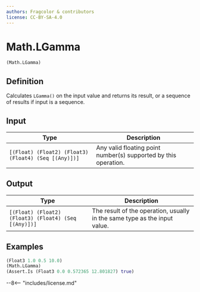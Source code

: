 ```yaml
---
authors: Fragcolor & contributors
license: CC-BY-SA-4.0
---
```



# Math.LGamma

```clojure
(Math.LGamma)
```


## Definition

Calculates `LGamma()` on the input value and returns its result, or a sequence of results if input is a sequence.


## Input

| Type | Description |
|------|-------------|
| `[(Float) (Float2) (Float3) (Float4) (Seq [(Any)])]` | Any valid floating point number(s) supported by this operation. |


## Output

| Type | Description |
|------|-------------|
| `[(Float) (Float2) (Float3) (Float4) (Seq [(Any)])]` | The result of the operation, usually in the same type as the input value. |


## Examples

```clojure
(Float3 1.0 0.5 10.0)
(Math.LGamma)
(Assert.Is (Float3 0.0 0.572365 12.801827) true)
```


--8<-- "includes/license.md"
